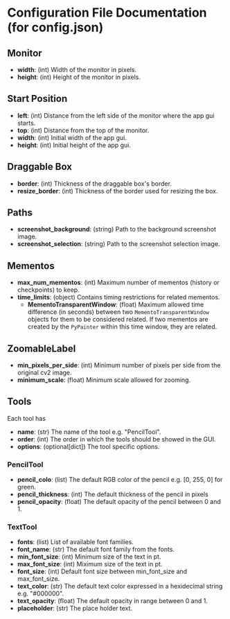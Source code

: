 # Configuration File Documentation (for config.json)

## Monitor
- **width**: (int) Width of the monitor in pixels.
- **height**: (int) Height of the monitor in pixels.

## Start Position
- **left**: (int) Distance from the left side of the monitor where the app gui starts.
- **top**: (int) Distance from the top of the monitor.
- **width**: (int) Initial width of the app gui.
- **height**: (int) Initial height of the app gui.

## Draggable Box
- **border**: (int) Thickness of the draggable box's border.
- **resize_border**: (int) Thickness of the border used for resizing the box.

## Paths
- **screenshot_background**: (string) Path to the background screenshot image.
- **screenshot_selection**: (string) Path to the screenshot selection image.

## Mementos
- **max_num_mementos**: (int) Maximum number of mementos (history or checkpoints) to keep.
- **time_limits**: (object) Contains timing restrictions for related mementos.
  - **MementoTransparentWindow**: (float) Maximum allowed time difference (in seconds) between two `MementoTransparentWindow` objects for them to be considered related. If two mementos are created by the `PyPainter` within this time window, they are related.

## ZoomableLabel
- **min_pixels_per_side**: (int) Minimum number of pixels per side from the original cv2 image.
- **minimum_scale**: (float) Minimum scale allowed for zooming.

## Tools
Each tool has
- **name**: (str) The name of the tool e.g. "PencilTool".
- **order**: (int) The order in which the tools should be showed in the GUI.
- **options**: (optional[dict]) The tool specific options.
### PencilTool
- **pencil_colo**: (list) The default RGB color of the pencil e.g. [0, 255, 0] for green.
- **pencil_thickness**: (int) The default thickness of the pencil in pixels
- **pencil_opacity**: (float) The default opacity of the pencil between 0 and 1.
### TextTool
- **fonts**: (list) List of available font families.
- **font_name**: (str) The default font family from the fonts.
- **min_font_size**: (int) Minimum size of the text in pt.
- **max_font_size**: (int) Miximum size of the text in pt.
- **font_size**: (int) Default font size between min_font_size and max_font_size.
- **text_color**: (str) The default text color expressed in a hexidecimal string e.g. "#000000".
- **text_opacity**: (float) The default opacity in range between 0 and 1.
- **placeholder**: (str) The place holder text.
